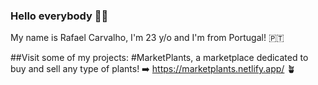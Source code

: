 ### Hello everybody 👋🏼

My name is Rafael Carvalho, I'm 23 y/o and I'm from Portugal! 🇵🇹


##Visit some of my projects:
#MarketPlants, a marketplace dedicated to buy and sell any type of plants! ➡️ https://marketplants.netlify.app/ 🪴




<!--
**rafarlho/rafarlho** is a ✨ _special_ ✨ repository because its `README.md` (this file) appears on your GitHub profile.

Here are some ideas to get you started:

- 🔭 I’m currently working on ...
- 🌱 I’m currently learning ...
- 👯 I’m looking to collaborate on ...
- 🤔 I’m looking for help with ...
- 💬 Ask me about ...
- 📫 How to reach me: ...
- 😄 Pronouns: ...
- ⚡ Fun fact: ...
-->
